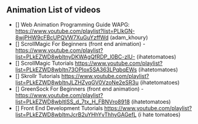 ## Animation List of videos


* [] Web Animation Programming Guide WAPG: https://www.youtube.com/playlist?list=PLlkGN-8wjPHW9cFBcUPQVW7XuGuYzffWd (adam_khoury)
* [] ScrollMagic For Beginners (front end animation) - https://www.youtube.com/playlist?list=PLkEZWD8wbltnyDKWAgQfRDP_l0BC-zlU- (ihatetomatoes)
* [] ScrollMagic Tutorials https://www.youtube.com/playlist?list=PLkEZWD8wbltn73OPIox5SA363LPqbqEWs (ihatetomatoes)
* [] Skrollr Tutorials https://www.youtube.com/playlist?list=PLkEZWD8wbltnJLZHZyqGV0VzoNe2eSR3u (ihatetomatoes)
* [] GreenSock For Beginners (front end animation) - https://www.youtube.com/playlist?list=PLkEZWD8wbltlSS_d_7tx_H_FBNVro8918 (ihatetomatoes)
* [] Front End Development Tutorials https://www.youtube.com/playlist?list=PLkEZWD8wbltmJcrB2uYHhYvThhyGAGefL (i hate tomatoes)

